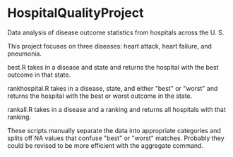 HospitalQualityProject
======================

Data analysis of disease outcome statistics from hospitals across the U. S. 

This project focuses on three diseases: heart attack, heart failure, and pneumonia. 

best.R takes in a disease and state and returns the hospital with the best outcome in that state. 

rankhospital.R takes in a disease, state, and either "best" or "worst" and returns the hospital with the best or worst outcome in the state. 

rankall.R takes in a disease and a ranking and returns all hospitals with that ranking. 

These scripts manually separate the data into appropriate categories and splits off NA values that confuse "best" or "worst" matches. Probably they could be revised to be more efficient with the aggregate command. 





